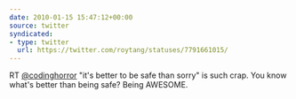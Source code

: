```yaml
---
date: 2010-01-15 15:47:12+00:00
source: twitter
syndicated:
- type: twitter
  url: https://twitter.com/roytang/statuses/7791661015/
---
```


RT [@codinghorror](https://twitter.com/codinghorror/) "it's better to be safe than sorry" is such crap. You know what's better than being safe? Being AWESOME.